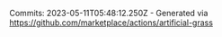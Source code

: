Commits: 2023-05-11T05:48:12.250Z - Generated via https://github.com/marketplace/actions/artificial-grass
<br>
